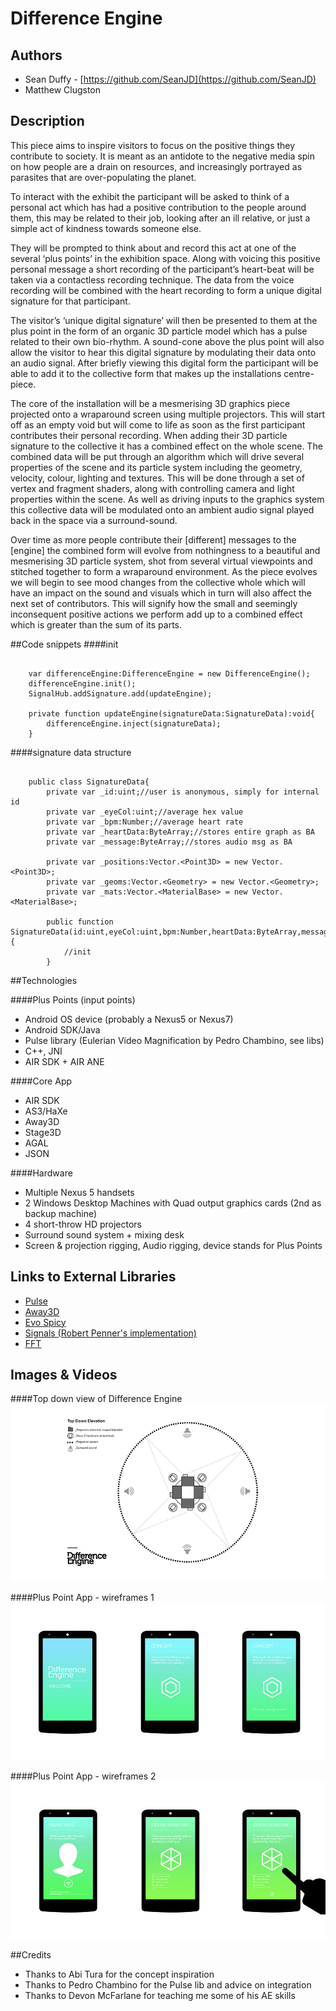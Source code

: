 # Difference Engine


## Authors
- Sean Duffy - [https://github.com/SeanJD](https://github.com/SeanJD)  
- Matthew Clugston

## Description
This piece aims to inspire visitors to focus on the positive things they contribute to society. It is meant as an antidote to the negative media spin on how people are a drain on resources, and increasingly portrayed as parasites that are over-populating the planet. 

To interact with the exhibit the participant will be asked to think of a personal act which has had a positive contribution to the people around them, this may be related to their job, looking after an ill relative, or just a simple act of kindness towards someone else.

They will be prompted to think about and record this act at one of the several ‘plus points’ in the exhibition space. Along with voicing this positive personal message a short recording of the participant’s heart-beat will be taken via a contactless recording technique. The data from the voice recording will be combined with the heart recording to form a unique digital signature for that participant. 

The visitor’s ‘unique digital signature’ will then be presented to them at the plus point in the form of an organic 3D particle model which has a pulse related to their own bio-rhythm. A sound-cone above the plus point will also allow the visitor to hear this digital signature by modulating their data onto an audio signal. After briefly viewing this digital form the participant will be able to add it to the collective form that makes up the installations centre-piece.

The core of the installation will be a mesmerising 3D graphics piece projected onto a wraparound screen using multiple projectors. This will start off as an empty void but will come to life as soon as the first participant contributes their personal recording. When adding their 3D particle signature to the collective it has a combined effect on the whole scene. The combined data will be put through an algorithm which will drive several properties of the scene and its particle system including the geometry, velocity, colour, lighting and textures. This will be done through a set of vertex and fragment shaders, along with controlling camera and light properties within the scene. As well as driving inputs to the graphics system this collective data will be modulated onto an ambient audio signal played back in the space via a surround-sound. 

Over time as more people contribute their [different] messages to the [engine] the combined form will evolve from nothingness to a beautiful and mesmerising 3D particle system, shot from several virtual viewpoints and stitched together to form a wraparound environment. As the piece evolves we will begin to see mood changes from the collective whole which will have an impact on the sound and visuals which in turn will also affect the next set of contributors. This will signify how the small and seemingly inconsequent positive actions we perform add up to a combined effect which is greater than the sum of its parts.


##Code snippets
####init
```

	var differenceEngine:DifferenceEngine = new DifferenceEngine();
	differenceEngine.init();
	SignalHub.addSignature.add(updateEngine);

	private function updateEngine(signatureData:SignatureData):void{
		differenceEngine.inject(signatureData);
	}

```

####signature data structure
```

	public class SignatureData{
		private var _id:uint;//user is anonymous, simply for internal id
		private var _eyeCol:uint;//average hex value
		private var _bpm:Number;//average heart rate 
		private var _heartData:ByteArray;//stores entire graph as BA
		private var _message:ByteArray;//stores audio msg as BA
		
		private var _positions:Vector.<Point3D> = new Vector.<Point3D>;
		private var _geoms:Vector.<Geometry> = new Vector.<Geometry>;
		private var _mats:Vector.<MaterialBase> = new Vector.<MaterialBase>;
		
		public function SignatureData(id:uint,eyeCol:uint,bpm:Number,heartData:ByteArray,message:ByteArray) {
			//init
		}

```

##Technologies

####Plus Points (input points)
- Android OS device (probably a Nexus5 or Nexus7)
- Android SDK/Java
- Pulse library (Eulerian Video Magnification by Pedro Chambino, see libs)
- C++, JNI
- AIR SDK + AIR ANE

####Core App
- AIR SDK
- AS3/HaXe
- Away3D
- Stage3D
- AGAL
- JSON 

####Hardware
- Multiple Nexus 5 handsets
- 2 Windows Desktop Machines with Quad output graphics cards (2nd as backup machine)
- 4 short-throw HD projectors
- Surround sound system + mixing desk 
- Screen & projection rigging, Audio rigging, device stands for Plus Points




## Links to External Libraries

- [Pulse](https://github.com/pchambino/pulse)
- [Away3D](https://github.com/away3d/)
- [Evo Spicy](https://github.com/simppafi/evoSpicyParticleEngine)
- [Signals (Robert Penner's implementation)](https://github.com/robertpenner/as3-signals)
- [FFT](http://gerrybeauregard.wordpress.com/2010/08/03/an-even-faster-as3-fft/)



## Images & Videos

####Top down view of Difference Engine
![Top down view of Difference Engine](project_images/DE_BirdsEye.jpg?raw=true "Top down view of Difference Engine")

####Plus Point App - wireframes 1
![App wireframes 1](project_images/PlusPointApp_1.jpg?raw=true "App wireframes 1")

####Plus Point App - wireframes 2
![App wireframes 2](project_images/PlusPointApp_2.jpg?raw=true "App wireframes 2")


##Credits

- Thanks to Abi Tura for the concept inspiration
- Thanks to Pedro Chambino for the Pulse lib and advice on integration
- Thanks to Devon McFarlane for teaching me some of his AE skills 
